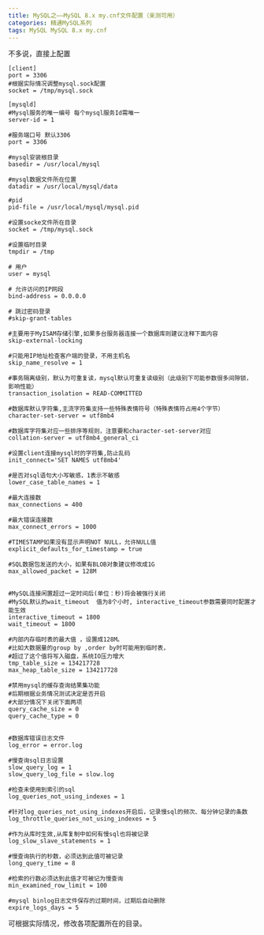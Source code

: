 ```yaml
---
title: MySQL之——MySQL 8.x my.cnf文件配置（亲测可用）
categories: 精通MySQL系列
tags: MySQL MySQL 8.x my.cnf
---
```

不多说，直接上配置

    
    
    [client]
    port = 3306
    #根据实际情况调整mysql.sock配置
    socket = /tmp/mysql.sock
    
    [mysqld]
    #Mysql服务的唯一编号 每个mysql服务Id需唯一
    server-id = 1
    
    #服务端口号 默认3306
    port = 3306
    
    #mysql安装根目录
    basedir = /usr/local/mysql
    
    #mysql数据文件所在位置
    datadir = /usr/local/mysql/data
    
    #pid
    pid-file = /usr/local/mysql/mysql.pid
    
    #设置socke文件所在目录
    socket = /tmp/mysql.sock
    
    #设置临时目录
    tmpdir = /tmp
    
    # 用户
    user = mysql
    
    # 允许访问的IP网段
    bind-address = 0.0.0.0
    
    # 跳过密码登录
    #skip-grant-tables
    
    #主要用于MyISAM存储引擎,如果多台服务器连接一个数据库则建议注释下面内容
    skip-external-locking
    
    #只能用IP地址检查客户端的登录，不用主机名
    skip_name_resolve = 1
    
    #事务隔离级别，默认为可重复读，mysql默认可重复读级别（此级别下可能参数很多间隙锁，影响性能）
    transaction_isolation = READ-COMMITTED
    
    #数据库默认字符集,主流字符集支持一些特殊表情符号（特殊表情符占用4个字节）
    character-set-server = utf8mb4
    
    #数据库字符集对应一些排序等规则，注意要和character-set-server对应
    collation-server = utf8mb4_general_ci
    
    #设置client连接mysql时的字符集,防止乱码
    init_connect='SET NAMES utf8mb4'
    
    #是否对sql语句大小写敏感，1表示不敏感
    lower_case_table_names = 1
    
    #最大连接数
    max_connections = 400
    
    #最大错误连接数
    max_connect_errors = 1000
    
    #TIMESTAMP如果没有显示声明NOT NULL，允许NULL值
    explicit_defaults_for_timestamp = true
    
    #SQL数据包发送的大小，如果有BLOB对象建议修改成1G
    max_allowed_packet = 128M
    
    
    #MySQL连接闲置超过一定时间后(单位：秒)将会被强行关闭
    #MySQL默认的wait_timeout  值为8个小时, interactive_timeout参数需要同时配置才能生效
    interactive_timeout = 1800
    wait_timeout = 1800
    
    #内部内存临时表的最大值 ，设置成128M。
    #比如大数据量的group by ,order by时可能用到临时表，
    #超过了这个值将写入磁盘，系统IO压力增大
    tmp_table_size = 134217728
    max_heap_table_size = 134217728
    
    #禁用mysql的缓存查询结果集功能
    #后期根据业务情况测试决定是否开启
    #大部分情况下关闭下面两项
    query_cache_size = 0
    query_cache_type = 0
    
    
    #数据库错误日志文件
    log_error = error.log
    
    #慢查询sql日志设置
    slow_query_log = 1
    slow_query_log_file = slow.log
    
    #检查未使用到索引的sql
    log_queries_not_using_indexes = 1
    
    #针对log_queries_not_using_indexes开启后，记录慢sql的频次、每分钟记录的条数
    log_throttle_queries_not_using_indexes = 5
    
    #作为从库时生效,从库复制中如何有慢sql也将被记录
    log_slow_slave_statements = 1
    
    #慢查询执行的秒数，必须达到此值可被记录
    long_query_time = 8
    
    #检索的行数必须达到此值才可被记为慢查询
    min_examined_row_limit = 100
    
    #mysql binlog日志文件保存的过期时间，过期后自动删除
    expire_logs_days = 5

可根据实际情况，修改各项配置所在的目录。

